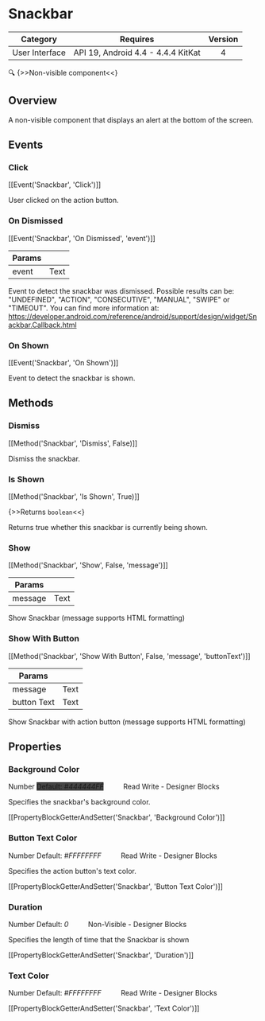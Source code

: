 # Snackbar

| Category | Requires | Version |
|:--------:|:-------:|:--------:|
|User Interface|API 19, Android 4.4 - 4.4.4 KitKat|4|

:mag: {>>Non-visible component<<}

## Overview

A non-visible component that displays an alert at the bottom of the screen.

## Events

### Click

[[Event('Snackbar', 'Click')]]

User clicked on the action button.

### On Dismissed

[[Event('Snackbar', 'On Dismissed', 'event')]]

| Params | []() |
|--------|------|
|event|Text|


Event to detect the snackbar was dismissed. Possible results can be: "UNDEFINED", "ACTION", "CONSECUTIVE", "MANUAL", "SWIPE" or "TIMEOUT". You can find more information at: https://developer.android.com/reference/android/support/design/widget/Snackbar.Callback.html

### On Shown

[[Event('Snackbar', 'On Shown')]]

Event to detect the snackbar is shown.

## Methods

### Dismiss

[[Method('Snackbar', 'Dismiss', False)]]

Dismiss the snackbar.

### Is Shown

[[Method('Snackbar', 'Is Shown', True)]]

{>>Returns `boolean`<<}

Returns true whether this snackbar is currently being shown.

### Show

[[Method('Snackbar', 'Show', False, 'message')]]

| Params | []() |
|--------|------|
|message|Text|


Show Snackbar (message supports HTML formatting)

### Show With Button

[[Method('Snackbar', 'Show With Button', False, 'message', 'buttonText')]]

| Params | []() |
|--------|------|
|message|Text|
|button Text|Text|


Show Snackbar with action button (message supports HTML formatting)

## Properties

### Background Color

<span class="chip chip-number">Number</span> <span class="chip chip-number" style="background-color: #444444;">Default: <i>#444444FF</i></span>&nbsp;&nbsp;&nbsp;&nbsp;&nbsp;&nbsp;&nbsp;&nbsp;&nbsp;&nbsp;<span class="chip chip-rw">Read</span> <span class="chip chip-rw">Write</span> - <span class="chip chip-bd">Designer</span> <span class="chip chip-bd">Blocks</span> 

Specifies the snackbar's background color.

[[PropertyBlockGetterAndSetter('Snackbar', 'Background Color')]]

### Button Text Color

<span class="chip chip-number">Number</span> <span class="chip chip-number" style="background-color: #FFFFFF;">Default: <i>#FFFFFFFF</i></span>&nbsp;&nbsp;&nbsp;&nbsp;&nbsp;&nbsp;&nbsp;&nbsp;&nbsp;&nbsp;<span class="chip chip-rw">Read</span> <span class="chip chip-rw">Write</span> - <span class="chip chip-bd">Designer</span> <span class="chip chip-bd">Blocks</span> 

Specifies the action button's text color.

[[PropertyBlockGetterAndSetter('Snackbar', 'Button Text Color')]]

### Duration

<span class="chip chip-number">Number</span> <span class="chip chip-number">Default: <i>0</i></span>&nbsp;&nbsp;&nbsp;&nbsp;&nbsp;&nbsp;&nbsp;&nbsp;&nbsp;&nbsp;<span class="chip chip-rw">Non-Visible</span> - <span class="chip chip-bd">Designer</span> <span class="chip chip-bd">Blocks</span> 

Specifies the length of time that the Snackbar is shown

[[PropertyBlockGetterAndSetter('Snackbar', 'Duration')]]

### Text Color

<span class="chip chip-number">Number</span> <span class="chip chip-number" style="background-color: #FFFFFF;">Default: <i>#FFFFFFFF</i></span>&nbsp;&nbsp;&nbsp;&nbsp;&nbsp;&nbsp;&nbsp;&nbsp;&nbsp;&nbsp;<span class="chip chip-rw">Read</span> <span class="chip chip-rw">Write</span> - <span class="chip chip-bd">Designer</span> <span class="chip chip-bd">Blocks</span> 

[[PropertyBlockGetterAndSetter('Snackbar', 'Text Color')]]